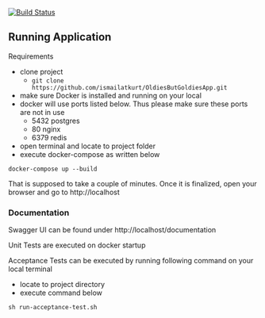 [![Build Status](https://travis-ci.com/ismailatkurt/OldiesButGoldiesApp.svg?branch=master)](https://travis-ci.com/ismailatkurt/OldiesButGoldiesApp)

## Running Application

Requirements
- clone project
    - ```git clone https://github.com/ismailatkurt/OldiesButGoldiesApp.git```
- make sure Docker is installed and running on your local
- docker will use ports listed below. Thus please make sure these ports are not in use
    - 5432 postgres
    - 80 nginx
    - 6379 redis
- open terminal and locate to project folder
- execute docker-compose as written below
```
docker-compose up --build
```
That is supposed to take a couple of minutes. Once it is finalized, open your browser and go to http://localhost

### Documentation
Swagger UI can be found under http://localhost/documentation

Unit Tests are executed on docker startup

Acceptance Tests can be executed by running following command on your local terminal
- locate to project directory
- execute command below
```
sh run-acceptance-test.sh
```
